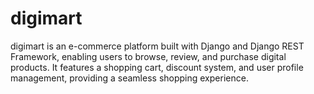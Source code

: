 # digimart
digimart is an e-commerce platform built with Django and Django REST Framework, enabling users to browse, review, and purchase digital products. It features a shopping cart, discount system, and user profile management, providing a seamless shopping experience.
